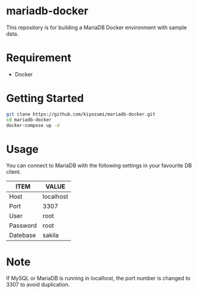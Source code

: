# mariadb-docker
This repository is for building a MariaDB Docker environment with sample data.

# Requirement
 
* Docker
 
 
# Getting Started
 
```zsh
git clone https://github.com/kiyozumi/mariadb-docker.git
cd mariadb-docker
docker-compose up -d
```
 
# Usage
You can connect to MariaDB with the following settings in your favourite DB client.

| ITEM       | VALUE     |
|------------|-----------|
| Host       | localhost |
| Port       | 3307      |
| User       | root      |
| Password   | root      |
| Datebase   | sakila    |

 

 
# Note

If MySQL or MariaDB is running in localhost, the port number is changed to 3307 to avoid duplication.


